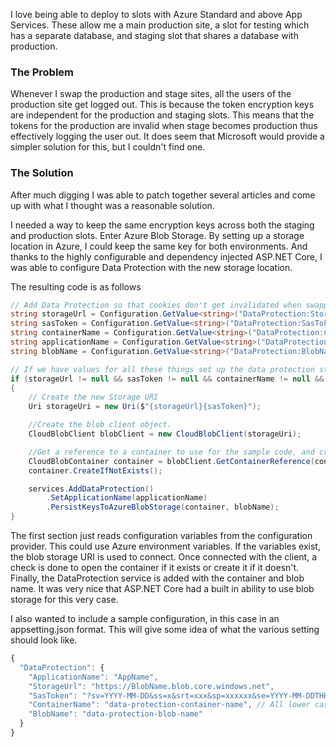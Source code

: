 

I love being able to deploy to slots with Azure Standard and above App Services. These allow me a main production site, a slot for testing which has a separate database, and staging slot that shares a database with production.

### The Problem

Whenever I swap the production and stage sites, all the users of the production site get logged out. This is because the token encryption keys are independent for the production and staging slots. This means that the tokens for the production are invalid when stage becomes production thus effectively logging the user out. It does seem that Microsoft would provide a simpler solution for this, but I couldn't find one.

### The Solution

After much digging I was able to patch together several articles and come up with what I thought was a reasonable solution.

I needed a way to keep the same encryption keys across both the staging and production slots. Enter Azure Blob Storage. By setting up a storage location in Azure, I could keep the same key for both environments. And thanks to the highly configurable and dependency injected ASP.NET Core, I was able to configure Data Protection with the new storage location.

The resulting code is as follows

```csharp
// Add Data Protection so that cookies don't get invalidated when swapping slots.
string storageUrl = Configuration.GetValue<string>("DataProtection:StorageUrl");
string sasToken = Configuration.GetValue<string>("DataProtection:SasToken");
string containerName = Configuration.GetValue<string>("DataProtection:ContainerName");
string applicationName = Configuration.GetValue<string>("DataProtection:ApplicationName");
string blobName = Configuration.GetValue<string>("DataProtection:BlobName");

// If we have values for all these things set up the data protection store in Azure.
if (storageUrl != null && sasToken != null && containerName != null && applicationName != null && blobName != null)
{
    // Create the new Storage URI
    Uri storageUri = new Uri($"{storageUrl}{sasToken}");

    //Create the blob client object.
    CloudBlobClient blobClient = new CloudBlobClient(storageUri);

    //Get a reference to a container to use for the sample code, and create it if it does not exist.
    CloudBlobContainer container = blobClient.GetContainerReference(containerName);
    container.CreateIfNotExists();

    services.AddDataProtection()
        .SetApplicationName(applicationName)
        .PersistKeysToAzureBlobStorage(container, blobName);
}
```

The first section just reads configuration variables from the configuration provider. This could use Azure environment variables. If the variables exist, the blob storage URI is used to connect. Once connected with the client, a check is done to open the container if it exists or create it if it doesn't. Finally, the DataProtection service is added with the container and blob name. It was very nice that ASP.NET Core had a built in ability to use blob storage for this very case.

I also wanted to include a sample configuration, in this case in an appsetting.json format. This will give some idea of what the various setting should look like.

```javascript
{
  "DataProtection": {
    "ApplicationName": "AppName",
    "StorageUrl": "https://BlobName.blob.core.windows.net",
    "SasToken": "?sv=YYYY-MM-DD&ss=x&srt=xxx&sp=xxxxxx&se=YYYY-MM-DDTHH:MM:SSZ&st=YYYY-MM-DDTHH:MM:SSZ&sip=a.b.c.d-w.x.y.z&spr=https&sig=xxxxxxxxxxxxxxxxxxxxxxxxxxxxxxxxxxxxxxxxxxxxxxxxxx",
    "ContainerName": "data-protection-container-name", // All lower case with dashes and numbers.
    "BlobName": "data-protection-blob-name"
  }
}
```
